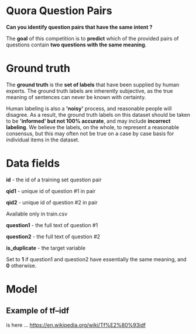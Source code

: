 # Quora Question Pairs

**Can you identify question pairs that have the same intent ?**

The **goal** of this competition is to **predict** which of the provided pairs of questions contain **two questions with the same meaning**. 

# Ground truth

The **ground truth** is the **set of labels** that have been supplied by human experts. The ground truth labels are inherently subjective, as the true meaning of sentences can never be known with certainty. 

Human labeling is also a **'noisy'** process, and reasonable people will disagree. As a result, the ground truth labels on this dataset should be taken to be **'informed' but not 100% accurate**, and may include **incorrect labeling**. We believe the labels, on the whole, to represent a reasonable consensus, but this may often not be true on a case by case basis for individual items in the dataset.

# Data fields

**id** - the id of a training set question pair

**qid1** - unique id of question #1 in pair

**qid2** - unique id of question #2 in pair

Available only in train.csv

**question1** - the full text of question #1

**question2** - the full text of question #2

**is_duplicate** - the target variable

Set to **1** if question1 and question2 have essentially the same meaning, and **0** otherwise.

# Model

## Example of tf–idf

is here ... https://en.wikipedia.org/wiki/Tf%E2%80%93idf
